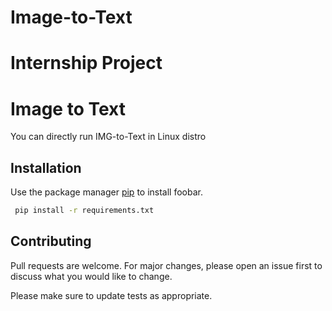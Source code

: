 
# Image-to-Text
Internship Project
=======
# Image to Text 

You can directly run IMG-to-Text in Linux distro

## Installation

Use the package manager [pip](https://pip.pypa.io/en/stable/) to install foobar.

```bash
 pip install -r requirements.txt
``````

## Contributing
Pull requests are welcome. For major changes, please open an issue first to discuss what you would like to change.

Please make sure to update tests as appropriate.

